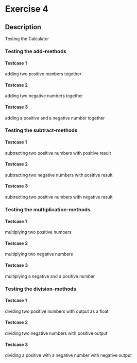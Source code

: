# Exercise 4
## Description
Testing the Calculator

### Testing the add-methods
#### Testcase 1
adding two positive numbers together
#### Testcase 2
adding two negative numbers together
#### Testcase 3
adding a positive and a negative number together
### Testing the subtract-methods
#### Testcase 1
subtracting two positive numbers with positive result
#### Testcase 2
subtracting two negative numbers with positive result
#### Testcase 3
subtracting two positive numbers with negative result
### Testing the multiplication-methods
#### Testcase 1
multiplying two positive numbers
#### Testcase 2
multiplying two negative numbers
#### Testcase 3
multiplying a negative and a positive number
### Testing the division-methods
#### Testcase 1
dividing two positive numbers with output as a float
#### Testcase 2
dividing two negative numbers with positive output
#### Testcase 3
dividing a positive with a negative number with negative output

